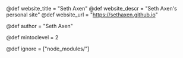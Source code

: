 <!--
Add here global page variables to use throughout your
website.
The website_* must be defined for the RSS to work
-->
@def website_title = "Seth Axen"
@def website_descr = "Seth Axen's personal site"
@def website_url   = "https://sethaxen.github.io"

@def author = "Seth Axen"

@def mintoclevel = 2

<!--
Add here files or directories that should be ignored by Franklin, otherwise
these files might be copied and, if markdown, processed by Franklin which
you might not want. Indicate directories by ending the name with a `/`.
-->
@def ignore = ["node_modules/"]

<!--
Add here global latex commands to use throughout your
pages. It can be math commands but does not need to be.
For instance:
* \newcommand{\phrase}{This is a long phrase to copy.}
-->
